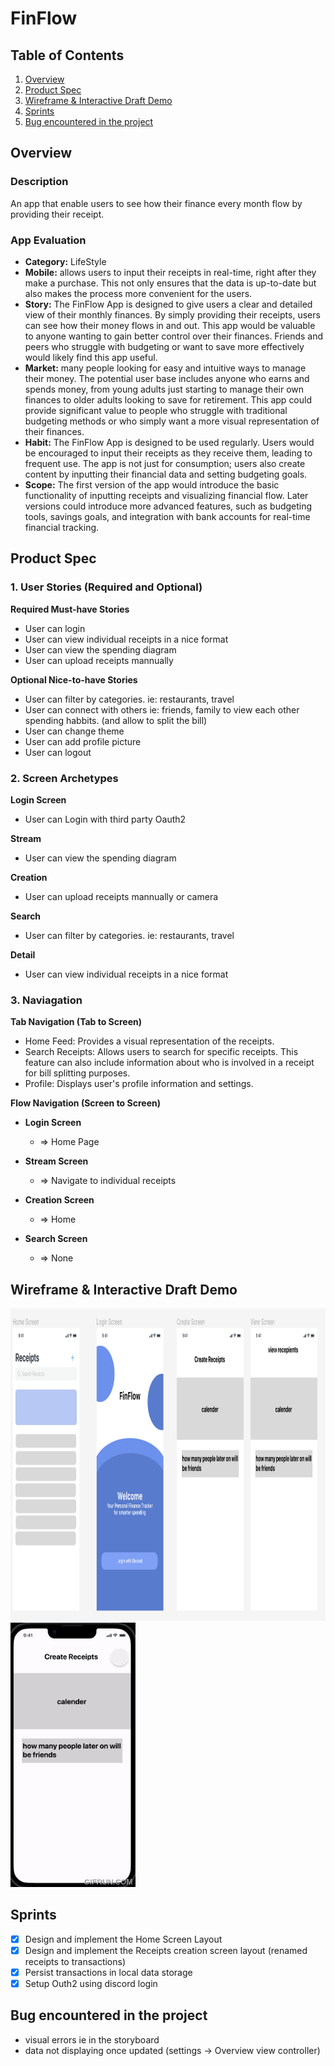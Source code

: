 # FinFlow

## Table of Contents

1. [Overview](#Overview)
2. [Product Spec](#product-spec)
3. [Wireframe & Interactive Draft Demo](#Wireframe-&-Interactive-Draft-Demo)
4. [Sprints](#sprints)
5. [Bug encountered in the project](#Bug-encountered-in-the-project)
## Overview

### Description
An app that enable users to see how their finance every month flow by providing their receipt.

### App Evaluation   
 - **Category:** LifeStyle
 - **Mobile:** allows users to input their receipts in real-time, right after they make a purchase. This not only ensures that the data is up-to-date but also makes the process more convenient for the users.
 - **Story:** The FinFlow App is designed to give users a clear and detailed view of their monthly finances. By simply providing their receipts, users can see how their money flows in and out. This app would be valuable to anyone wanting to gain better control over their finances. Friends and peers who struggle with budgeting or want to save more effectively would likely find this app useful.
 - **Market:** many people looking for easy and intuitive ways to manage their money. The potential user base includes anyone who earns and spends money, from young adults just starting to manage their own finances to older adults looking to save for retirement. This app could provide significant value to people who struggle with traditional budgeting methods or who simply want a more visual representation of their finances.
 - **Habit:** The FinFlow App is designed to be used regularly. Users would be encouraged to input their receipts as they receive them, leading to frequent use. The app is not just for consumption; users also create content by inputting their financial data and setting budgeting goals.
 - **Scope:** The first version of the app would introduce the basic functionality of inputting receipts and visualizing financial flow. Later versions could introduce more advanced features, such as budgeting tools, savings goals, and integration with bank accounts for real-time financial tracking.
 
## Product Spec

### 1. User Stories (Required and Optional)

**Required Must-have Stories**
- User can login
- User can view individual receipts in a nice format
- User can view the spending diagram
- User can upload receipts mannually

**Optional Nice-to-have Stories**
- User can filter by categories. ie: restaurants, travel 
- User can connect with others ie: friends, family to view each other spending habbits. (and allow to split the bill)
- User can change theme
- User can add profile picture
- User can logout

### 2. Screen Archetypes
**Login Screen**
 - User can Login with third party Oauth2

**Stream**
 - User can view the spending diagram

**Creation**
 - User can upload receipts mannually or camera

**Search** 
 - User can filter by categories. ie: restaurants, travel 

 **Detail**
  - User can view individual receipts in a nice format

### 3. Naviagation
**Tab Navigation (Tab to Screen)**
- Home Feed: Provides a visual representation of the receipts.
- Search Receipts: Allows users to search for specific receipts. This feature can also include information about who is involved in a receipt for bill splitting purposes.
- Profile: Displays user's profile information and settings.

**Flow Navigation (Screen to Screen)**

- **Login Screen**
  - => Home Page

- **Stream Screen**
  - => Navigate to individual receipts

- **Creation Screen**
  - => Home 

- **Search Screen**
  - => None


## Wireframe & Interactive Draft Demo
  
<img src="./assets/wireframe.png" width="600" height="500">
<img src="./assets/interactive_Prototype.gif" width=200>

## Sprints
- [x] Design and implement the Home Screen Layout
- [x] Design and implement the Receipts creation screen layout (renamed receipts to transactions)
- [x] Persist transactions in local data storage
- [x] Setup Outh2 using discord login

## Bug encountered in the project 
- visual errors ie in the storyboard
- data not displaying once updated (settings -> Overview view controller)

